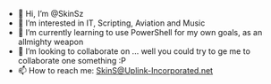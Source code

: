 - 👋 Hi, I’m @SkinSz
- 👀 I’m interested in IT, Scripting, Aviation and Music
- 🌱 I’m currently learning to use PowerShell for my own goals, as an allmighty weapon
- 💞️ I’m looking to collaborate on ... well you could try to ge me to collaborate one something :P
- 📫 How to reach me: SkinS@Uplink-Incorporated.net

<!---
SkinSz/SkinSz is a ✨ special ✨ repository because its `README.md` (this file) appears on your GitHub profile.
You can click the Preview link to take a look at your changes.
--->
